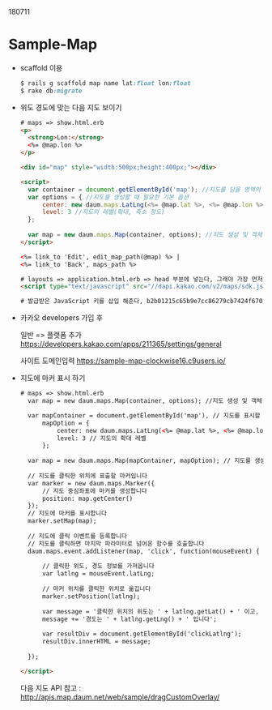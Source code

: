 180711

# Sample-Map

* scaffold 이용

  ```ruby
  $ rails g scaffold map name lat:float lon:float
  $ rake db:migrate
  ```



* 위도 경도에 맞는 다음 지도 보이기

  ```html
  # maps => show.html.erb
  <p>
    <strong>Lon:</strong>
    <%= @map.lon %>
  </p>
  
  <div id="map" style="width:500px;height:400px;"></div>
  
  <script>
    var container = document.getElementById('map'); //지도를 담을 영역의 DOM 레퍼런스
    var options = { //지도를 생성할 때 필요한 기본 옵션
    	center: new daum.maps.LatLng(<%= @map.lat %>, <%= @map.lon %>), //지도의 중심좌표.
    	level: 3 //지도의 레벨(확대, 축소 정도)
    };
    
    var map = new daum.maps.Map(container, options); //지도 생성 및 객체 리턴  
  </script>
  
  <%= link_to 'Edit', edit_map_path(@map) %> |
  <%= link_to 'Back', maps_path %>
  ```

  ```html
  # layouts => application.html.erb => head 부분에 넣는다, 그래야 가장 먼저 빠르게 지도를 그려준다.
  <script type="text/javascript" src="//dapi.kakao.com/v2/maps/sdk.js?appkey=발급받은 APP KEY를 넣으시면 됩니다."></script>
  
  # 발급받은 JavaScript 키를 삽입 해준다, b2b01215c65b9e7cc86279cb7424f670 
  ```

  

* 카카오 developers 가입 후

  일반 => 플랫폼 추가 https://developers.kakao.com/apps/211365/settings/general 

  사이트 도메인입력 https://sample-map-clockwise16.c9users.io/ 



* 지도에 마커 표시 하기

  ```html
  # maps => show.html.erb
    var map = new daum.maps.Map(container, options); //지도 생성 및 객체 리턴  
  
    var mapContainer = document.getElementById('map'), // 지도를 표시할 div 
        mapOption = { 
            center: new daum.maps.LatLng(<%= @map.lat %>, <%= @map.lon %>), // 지도의 중심좌표
            level: 3 // 지도의 확대 레벨
        };
    
    var map = new daum.maps.Map(mapContainer, mapOption); // 지도를 생성합니다
    
    // 지도를 클릭한 위치에 표출할 마커입니다
    var marker = new daum.maps.Marker({ 
        // 지도 중심좌표에 마커를 생성합니다 
        position: map.getCenter() 
    }); 
    // 지도에 마커를 표시합니다
    marker.setMap(map);
    
    // 지도에 클릭 이벤트를 등록합니다
    // 지도를 클릭하면 마지막 파라미터로 넘어온 함수를 호출합니다
    daum.maps.event.addListener(map, 'click', function(mouseEvent) {        
        
        // 클릭한 위도, 경도 정보를 가져옵니다 
        var latlng = mouseEvent.latLng; 
        
        // 마커 위치를 클릭한 위치로 옮깁니다
        marker.setPosition(latlng);
        
        var message = '클릭한 위치의 위도는 ' + latlng.getLat() + ' 이고, ';
        message += '경도는 ' + latlng.getLng() + ' 입니다';
        
        var resultDiv = document.getElementById('clickLatlng'); 
        resultDiv.innerHTML = message;
        
    });
  
  </script>
  ```

  다음 지도 API 참고 : http://apis.map.daum.net/web/sample/dragCustomOverlay/
  
